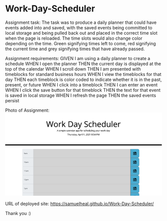 # Work-Day-Scheduler

Assignment task:
The task was to produce a daily planner that could have events added into and saved, with the saved events being committed to local storage and being pulled back out and placed in the correct time slot when the page is reloaded. The time slots would also change color depending on the time. Green signifying times left to come, red signifying the current time and grey signifying times that have already passed.

Assignment requirements:
GIVEN I am using a daily planner to create a schedule
WHEN I open the planner
THEN the current day is displayed at the top of the calendar
WHEN I scroll down
THEN I am presented with timeblocks for standard business hours
WHEN I view the timeblocks for that day
THEN each timeblock is color coded to indicate whether it is in the past, present, or future
WHEN I click into a timeblock
THEN I can enter an event
WHEN I click the save button for that timeblock
THEN the text for that event is saved in local storage
WHEN I refresh the page
THEN the saved events persist

Photo of Assignment:
![screenshot](pic.png)

URL of deployed site:
https://samuelheal.github.io/Work-Day-Scheduler/

Thank you :)